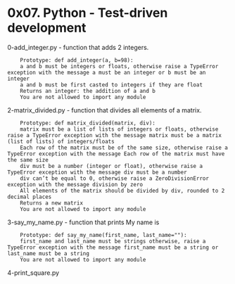 # 0x07. Python - Test-driven development

0-add_integer.py - function that adds 2 integers.

		Prototype: def add_integer(a, b=98):
		a and b must be integers or floats, otherwise raise a TypeError exception with the message a must be an integer or b must be an integer
		a and b must be first casted to integers if they are float
		Returns an integer: the addition of a and b
		You are not allowed to import any module

2-matrix_divided.py - function that divides all elements of a matrix.

		Prototype: def matrix_divided(matrix, div):
		matrix must be a list of lists of integers or floats, otherwise raise a TypeError exception with the message matrix must be a matrix (list of lists) of integers/floats
		Each row of the matrix must be of the same size, otherwise raise a TypeError exception with the message Each row of the matrix must have the same size
		div must be a number (integer or float), otherwise raise a TypeError exception with the message div must be a number
		div can’t be equal to 0, otherwise raise a ZeroDivisionError exception with the message division by zero
		All elements of the matrix should be divided by div, rounded to 2 decimal places
		Returns a new matrix
		You are not allowed to import any module

3-say_my_name.py - function that prints My name is <first name> <last name>

		Prototype: def say_my_name(first_name, last_name=""):
		first_name and last_name must be strings otherwise, raise a TypeError exception with the message first_name must be a string or last_name must be a string
		You are not allowed to import any module

4-print_square.py

